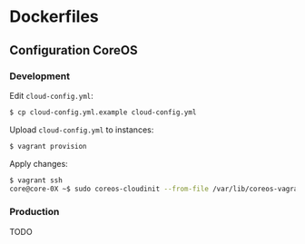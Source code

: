 Dockerfiles
================================================================================

Configuration CoreOS
--------------------------------------------------------------------------------

### Development

Edit `cloud-config.yml`:

```sh
$ cp cloud-config.yml.example cloud-config.yml
```

Upload `cloud-config.yml` to instances:

```sh
$ vagrant provision
```

Apply changes:

```sh
$ vagrant ssh
core@core-0X ~$ sudo coreos-cloudinit --from-file /var/lib/coreos-vagrant/vagrantfile-user-data
```


### Production

TODO
